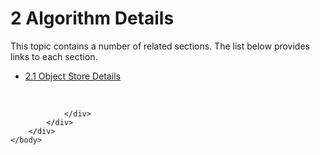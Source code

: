<html dir="LTR" xmlns:mshelp="http://msdn.microsoft.com/mshelp" xmlns:ddue="http://ddue.schemas.microsoft.com/authoring/2003/5" xmlns:xlink="http://www.w3.org/1999/xlink" xmlns:tool="http://www.microsoft.com/tooltip">
    <head>
        <meta http-equiv="Content-Type" content="text/html; CHARSET=utf-8"></meta>
        <meta name="save" content="history"></meta>
        <title>2 Algorithm Details</title>
        <xml>
            <mshelp:toctitle title="2 Algorithm Details"></mshelp:toctitle>
            <mshelp:rltitle title="[MS-FSA]: Algorithm Details"></mshelp:rltitle>
            <mshelp:keyword index="A" term="608205c0-8d41-4309-b402-ee81cc42b03c"></mshelp:keyword>
            <mshelp:attr name="DCSext.ContentType" value="open specification"></mshelp:attr>
            <mshelp:attr name="AssetID" value="608205c0-8d41-4309-b402-ee81cc42b03c"></mshelp:attr>
            <mshelp:attr name="TopicType" value="kbRef"></mshelp:attr>
            <mshelp:attr name="DCSext.Title" value="[MS-FSA]: Algorithm Details" />
        </xml>
    </head>
    <body>
        <div id="header">
            <h1 class="heading">2 Algorithm Details</h1>
        </div>
        <div id="mainSection">
            <div id="mainBody">
                <div id="allHistory" class="saveHistory"></div>
                <div id="sectionSection0" class="section" name="collapseableSection">
                    <p>This topic contains a number of related sections. The list below provides links to each section.<br /></p><ul><li><span><a href="0f23c409-aa59-49be-ac3b-d73e8f1923fb.html">2.1 Object Store Details</a></span></li></ul><p><br /></p>


                </div>
            </div>
        </div>
    </body>
</html>